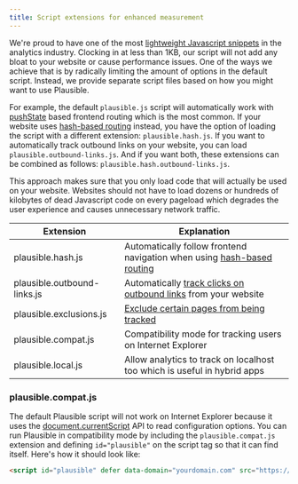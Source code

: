 ```yaml
---
title: Script extensions for enhanced measurement
---
```


We're proud to have one of the most [lightweight Javascript snippets](https://plausible.io/lightweight-web-analytics) in the analytics industry. Clocking in at less than 1KB, our script
will not add any bloat to your website or cause performance issues. One of the ways we achieve that is by radically limiting the
amount of options in the default script. Instead, we provide separate script files based on how you might want to use Plausible.

For example, the default `plausible.js` script will automatically work with [pushState](https://developer.mozilla.org/en-US/docs/Web/API/History_API) based frontend routing which is the most common.
If your website uses [hash-based routing](https://krasimirtsonev.com/blog/article/deep-dive-into-client-side-routing-navigo-pushstate-hash#hash-based-routing) instead, you have the option of loading the script with a different extension: `plausible.hash.js`. If you want to automatically track
outbound links on your website, you can load `plausible.outbound-links.js`. And if you want both, these extensions can be combined as follows:
`plausible.hash.outbound-links.js`.

This approach makes sure that you only load code that will actually be used on your website. Websites should not have to load dozens or hundreds of kilobytes
of dead Javascript code on every pageload which degrades the user experience and causes unnecessary network traffic.

| Extension                   | Explanation                                                             |
|-----------------------------|-------------------------------------------------------------------------|
| plausible.hash.js           | Automatically follow frontend navigation when using [hash-based routing](hash-based-routing.md)  |
| plausible.outbound-links.js | Automatically [track clicks on outbound links](outbound-link-click-tracking.md) from your website          |
| plausible.exclusions.js     | [Exclude certain pages from being tracked](excluding-pages.md)                                |
| plausible.compat.js         | Compatibility mode for tracking users on Internet Explorer              |
| plausible.local.js          | Allow analytics to track on localhost too which is useful in hybrid apps               |

### plausible.compat.js

The default Plausible script will not work on Internet Explorer because it uses the [document.currentScript](https://caniuse.com/document-currentscript) API to read configuration
options. You can run Plausible in compatibility mode by including the `plausible.compat.js` extension and defining `id="plausible"` on the script tag so that it can find itself. Here's
how it should look like:

```html
<script id="plausible" defer data-domain="yourdomain.com" src="https://plausible.io/js/plausible.compat.js"></script>
```
